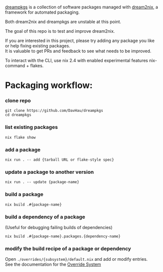[dreampkgs](https://github.com/DavHau/dreampkgs) 
is a collection of software packages managed with 
[dream2nix](https://github.com/DavHau/dream2nix), a framework for automated packaging.

Both dream2nix and dreampkgs are unstable at this point.

The goal of this repo is to test and improve dream2nix.

If you are interested in this project, please try adding any package you like or help fixing existing packages.  
It is valuable to get PRs and feedback to see what needs to be improved.

To interact with the CLI, use nix 2.4 with enabled experimental features nix-command + flakes.

# Packaging workflow:

### clone repo
```shell
git clone https://github.com/DavHau/dreampkgs
cd dreampkgs
```

### list existing packages
```shell
nix flake show
```

### add a package
```shell
nix run . -- add {tarball URL or flake-style spec}
```

### update a package to another version
```shell
nix run . -- update {package-name}
```

### build a package
```shell
nix build .#{package-name}
```

### build a dependency of a package
(Useful for debugging failing builds of dependencies)
```shell
nix build .#{package-name}.packages.{dependency-name}
```

### modify the build recipe of a package or dependency
Open `./overrides/{subsystem}/default.nix` and add or modify entries.  
See the documentation for the [Override System](https://github.com/DavHau/dream2nix/blob/main/docs/override-system.md)

